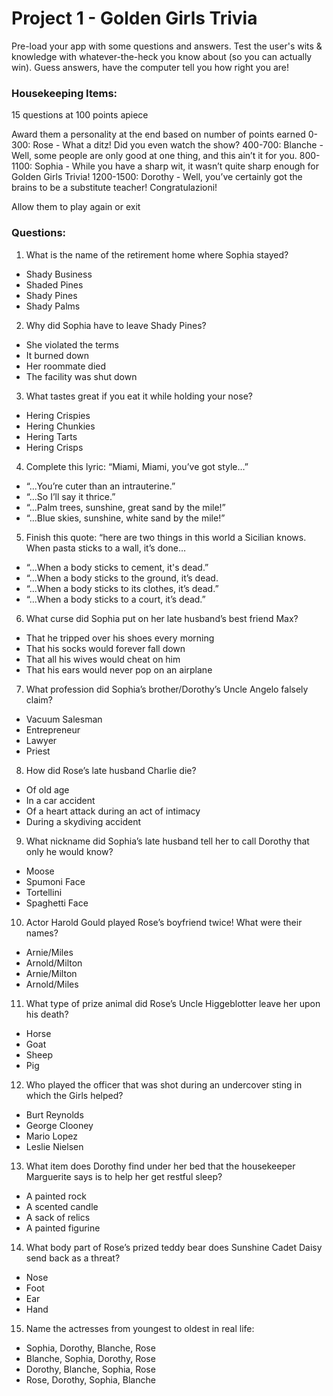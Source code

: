 # Project 1 - Golden Girls Trivia

Pre-load your app with some questions and answers. Test the user's wits & knowledge with whatever-the-heck you know about (so you can actually win). Guess answers, have the computer tell you how right you are!

### Housekeeping Items:
15 questions at 100 points apiece

Award them a personality at the end based on number of points earned
0-300: Rose - What a ditz! Did you even watch the show?
400-700: Blanche - Well, some people are only good at one thing, and this ain’t it for you.
800-1100: Sophia - While you have a sharp wit, it wasn’t quite sharp enough for Golden Girls Trivia!
1200-1500: Dorothy - Well, you’ve certainly got the brains to be a substitute teacher! Congratulazioni!

Allow them to play again or exit

### Questions: 
1. What is the name of the retirement home where Sophia stayed?
 * Shady Business
 * Shaded Pines
 * Shady Pines
 * Shady Palms
2. Why did Sophia have to leave Shady Pines?
 * She violated the terms
 * It burned down
 * Her roommate died
 * The facility was shut down
3. What tastes great if you eat it while holding your nose?
 * Hering Crispies
 * Hering Chunkies
 * Hering Tarts
 * Hering Crisps
4. Complete this lyric: “Miami, Miami, you’ve got style…”
 * “...You’re cuter than an intrauterine.”
 * “...So I’ll say it thrice.”
 * “...Palm trees, sunshine, great sand by the mile!”
 * “...Blue skies, sunshine, white sand by the mile!”
5. Finish this quote: “here are two things in this world a Sicilian knows. When pasta sticks to a wall, it’s done…
 * “...When a body sticks to cement, it's dead.”
 * “...When a body sticks to the ground, it’s dead.
 * “...When a body sticks to its clothes, it’s dead.”
 * “...When a body sticks to a court, it’s dead.”
6. What curse did Sophia put on her late husband’s best friend Max?
 * That he tripped over his shoes every morning
 * That his socks would forever fall down
 * That all his wives would cheat on him
 * That his ears would never pop on an airplane
7. What profession did Sophia’s brother/Dorothy’s Uncle Angelo falsely claim?
 * Vacuum Salesman
 * Entrepreneur
 * Lawyer
 * Priest
8. How did Rose’s late husband Charlie die?
 * Of old age
 * In a car accident
 * Of a heart attack during an act of intimacy
 * During a skydiving accident
9. What nickname did Sophia’s late husband tell her to call Dorothy that only he would know?
 * Moose
 * Spumoni Face
 * Tortellini
 * Spaghetti Face
10. Actor Harold Gould played Rose’s boyfriend twice! What were their names?
 * Arnie/Miles
 * Arnold/Milton
 * Arnie/Milton
 * Arnold/Miles
11. What type of prize animal did Rose’s Uncle Higgeblotter leave her upon his death?
 * Horse
 * Goat
 * Sheep
 * Pig
12. Who played the officer that was shot during an undercover sting in which the Girls helped?
 * Burt Reynolds
 * George Clooney
 * Mario Lopez
 * Leslie Nielsen
13. What item does Dorothy find under her bed that the housekeeper Marguerite says is to help her get restful sleep?
 * A painted rock
 * A scented candle
 * A sack of relics
 * A painted figurine
14. What body part of Rose’s prized teddy bear does Sunshine Cadet Daisy send back as a threat?
 * Nose
 * Foot
 * Ear
 * Hand
15. Name the actresses from youngest to oldest in real life:
 * Sophia, Dorothy, Blanche, Rose
 * Blanche, Sophia, Dorothy, Rose
 * Dorothy, Blanche, Sophia, Rose
 * Rose, Dorothy, Sophia, Blanche
